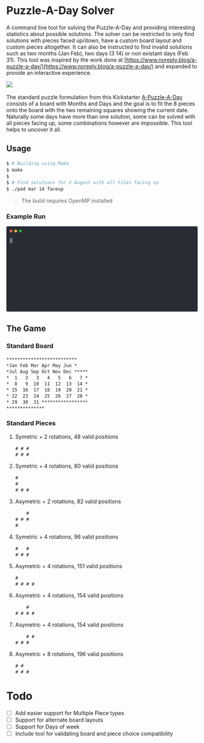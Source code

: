 Puzzle-A-Day Solver
===================

A command line tool for solving the Puzzle-A-Day and providing interesting statistics about possible solutions.
The solver can be restricted to only find solutions with pieces faced up/down, have a custom board layout and custom pieces altogether. It can also be instructed to find invalid solutions such as two months (Jan Feb), two days (3 14) or non existant days (Feb 31). This tool was inspired by the work done at [https://www.noreply.blog/a-puzzle-a-day/](https://www.noreply.blog/a-puzzle-a-day/) and expanded to provide an interactive experience.

![](https://ksr-ugc.imgix.net/assets/031/372/109/d6494e4d6e7107530170c2e44689d292_original.jpg?ixlib=rb-4.0.2&crop=faces&w=1552&h=873&fit=crop&v=1605108388&auto=format&frame=1&q=92&s=b14516a5c0d9e1976245ed181eed6129)

The standard puzzle formulation from this Kickstarter [A-Puzzle-A-Day](https://www.kickstarter.com/projects/dragonfjord/a-puzzle-a-day) consists of a board with Months and Days and the goal is to fit the 8 pieces onto the board with the two remaining squares showing the current date. Naturally some days have more than one solution, some can be solved with all pieces facing up, some combinations however are impossible. This tool helps to uncover it all.


## Usage

```bash
$ # Building using Make
$ make
$ 
$ # Find solutions for 2 August with all tiles facing up
$ ./pad mar 14 faceup
```

>The build requires OpenMP installed

### Example Run
![Asciicast Demo](./demo/demo.svg)

## The Game
### Standard Board
```
**************************
*Jan Feb Mar Apr May Jun *
*Jul Aug Sep Oct Nov Dec *****
*  1   2   3   4   5   6   7 *
*  8   9  10  11  12  13  14 *
* 15  16  17  18  19  20  21 *
* 22  23  24  25  26  27  28 *
* 29  30  31 *****************
**************
```

### Standard Pieces

1. Symetric + 2 rotations, 48 valid positions
    ```
    # # #
    # # #
    ```
2. Symetric + 4 rotations, 80 valid positions
    ```
    #
    #
    # # #
    ```
3. Asymetric + 2 rotations, 82 valid positions
    ```
        #
    # # #
    #
    ```
4. Symetric + 4 rotations, 96 valid positions
    ```
    #   #
    # # #
    ```
5. Asymetric + 4 rotations, 151 valid positions
    ```
    #
    # # # #
    ```
6. Asymetric + 4 rotations, 154 valid positions
    ```
        # 
    # # # #
    ```

7. Asymetric + 4 rotations, 154 valid positions
    ```
        # #
    # # #
    ```
8. Asymetric + 8 rotations, 196 valid positions

    ```
    # #
    # # # 
    ```



# Todo
 - [ ] Add easier support for Multiple Piece types
 - [ ] Support for alternate board layouts
 - [ ] Support for Days of week
 - [ ] Include tool for validating board and piece choice compatibility
